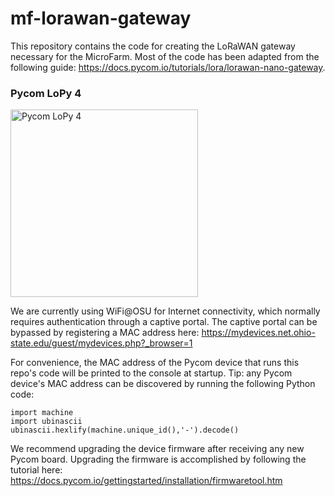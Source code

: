 # mf-lorawan-gateway
This repository contains the code for creating the LoRaWAN gateway necessary for the MicroFarm. Most of the code has been adapted from the following guide:
https://docs.pycom.io/tutorials/lora/lorawan-nano-gateway.

### Pycom LoPy 4
<img src="https://cdn.sparkfun.com//assets/parts/1/2/8/7/3/14674-Pycom_LoPy4_Development_Board-06.jpg" height="300" width="300" alt="Pycom LoPy 4">

We are currently using WiFi@OSU for Internet connectivity, which normally requires authentication through a captive portal. The captive portal can be bypassed by registering a MAC address here: https://mydevices.net.ohio-state.edu/guest/mydevices.php?_browser=1

For convenience, the MAC address of the Pycom device that runs this repo's code will be printed to the console at startup. Tip: any Pycom device's MAC address can be discovered by running the following Python code:

```
import machine
import ubinascii
ubinascii.hexlify(machine.unique_id(),'-').decode()
```

We recommend upgrading the device firmware after receiving any new Pycom board. Upgrading the firmware is accomplished by following the tutorial here: https://docs.pycom.io/gettingstarted/installation/firmwaretool.htm
